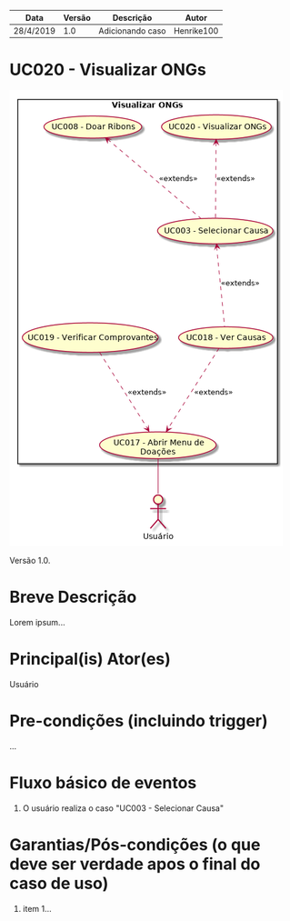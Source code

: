 | Data       | Versão  | Descrição       | Autor            |
| ---------- | ------- | --------------- | ---------------- |
| 28/4/2019 | 1.0 | Adicionando caso | Henrike100 |


# UC020 - Visualizar ONGs


![diagrama](Visualizar_ONGs.png)

Versão 1.0.

# Breve Descrição
Lorem ipsum...

# Principal(is) Ator(es)
Usuário

# Pre-condições (incluindo trigger)
...

# Fluxo básico de eventos
1. O usuário realiza o caso "UC003 - Selecionar Causa"


# Garantias/Pós-condições (o que deve ser verdade apos o final do caso de uso)
1. item 1...
